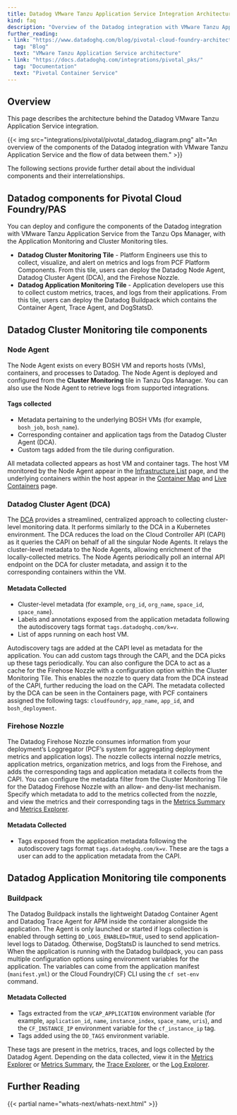 ```yaml
---
title: Datadog VMware Tanzu Application Service Integration Architecture
kind: faq
description: "Overview of the Datadog integration with VMware Tanzu Application Service"
further_reading:
- link: "https://www.datadoghq.com/blog/pivotal-cloud-foundry-architecture/"
  tag: "Blog"
  text: "VMware Tanzu Application Service architecture"
- link: "https://docs.datadoghq.com/integrations/pivotal_pks/"
  tag: "Documentation"
  text: "Pivotal Container Service"
---
```


## Overview

This page describes the architecture behind the Datadog VMware Tanzu Application Service integration.

{{< img src="integrations/pivotal/pivotal_datadog_diagram.png" alt="An overview of the components of the Datadog integration with VMware Tanzu Application Service and the flow of data between them."  >}}

The following sections provide further detail about the individual components and their interrelationships.

## Datadog components for Pivotal Cloud Foundry/PAS

You can deploy and configure the components of the Datadog integration with VMware Tanzu Application Service from the Tanzu Ops Manager, with the Application Monitoring and Cluster Monitoring tiles.
- **Datadog Cluster Monitoring Tile** - Platform Engineers use this to collect, visualize, and alert on metrics and logs from PCF Platform Components. From this tile, users can deploy the Datadog Node Agent, Datadog Cluster Agent (DCA), and the Firehose Nozzle.
- **Datadog Application Monitoring Tile** - Application developers use this to collect custom metrics, traces, and logs from their applications. From this tile, users can deploy the Datadog Buildpack which contains the Container Agent, Trace Agent, and DogStatsD.

## Datadog Cluster Monitoring tile components

### Node Agent

The Node Agent exists on every BOSH VM and reports hosts (VMs), containers, and processes to Datadog. The Node Agent is deployed and configured from the **Cluster Monitoring** tile in Tanzu Ops Manager. You can also use the Node Agent to retrieve logs from supported integrations.

#### Tags collected

   - Metadata pertaining to the underlying BOSH VMs (for example, `bosh_job`, `bosh_name`).
   - Corresponding container and application tags from the Datadog Cluster Agent (DCA).
   - Custom tags added from the tile during configuration.

All metadata collected appears as host VM and container tags. The host VM monitored by the Node Agent appear in the [Infrastructure List][1] page, and the underlying containers within the host appear in the [Container Map][2] and [Live Containers][3] page.

### Datadog Cluster Agent (DCA)

The [DCA][4] provides a streamlined, centralized approach to collecting cluster-level monitoring data. It performs similarly to the DCA in a Kubernetes environment. The DCA reduces the load on the Cloud Controller API (CAPI) as it queries the CAPI on behalf of all the singular Node Agents. It relays the cluster-level metadata to the Node Agents, allowing enrichment of the locally-collected metrics. The Node Agents periodically poll an internal API endpoint on the DCA for cluster metadata, and assign it to the corresponding containers within the VM.

#### Metadata Collected

   - Cluster-level metadata (for example, `org_id`, `org_name`, `space_id`, `space_name`).
   - Labels and annotations exposed from the application metadata following the autodiscovery tags format `tags.datadoghq.com/k=v`.
   - List of apps running on each host VM.

Autodiscovery tags are added at the CAPI level as metadata for the application. You can add custom tags through the CAPI, and the DCA picks up these tags periodically. You can also configure the DCA to act as a cache for the Firehose Nozzle with a configuration option within the Cluster Monitoring Tile. This enables the nozzle to query data from the DCA instead of the CAPI, further reducing the load on the CAPI. The metadata collected by the DCA can be seen in the Containers page, with PCF containers assigned the following tags: `cloudfoundry`, `app_name`, `app_id`, and `bosh_deployment`.

### Firehose Nozzle

The Datadog Firehose Nozzle consumes information from your deployment’s Loggregator (PCF’s system for aggregating deployment metrics and application logs). The nozzle collects internal nozzle metrics, application metrics, organization metrics, and logs from the Firehose, and adds the corresponding tags and application metadata it collects from the CAPI. You can configure the metadata filter from the Cluster Monitoring Tile for the Datadog Firehose Nozzle with an allow- and deny-list mechanism. Specify which metadata to add to the metrics collected from the nozzle, and view the metrics and their corresponding tags in the [Metrics Summary][5] and [Metrics Explorer][6].

#### Metadata Collected

   - Tags exposed from the application metadata following the autodiscovery tags format `tags.datadoghq.com/k=v`. These are the tags a user can add to the application metadata from the CAPI.

## Datadog Application Monitoring tile components

### Buildpack

The Datadog Buildpack installs the lightweight Datadog Container Agent and Datadog Trace Agent for APM inside the container alongside the application. The Agent is only launched or started if logs collection is enabled through setting `DD_LOGS_ENABLED=TRUE`, used to send application-level logs to Datadog. Otherwise, DogStatsD is launched to send metrics. When the application is running with the Datadog buildpack, you can pass multiple configuration options using environment variables for the application. The variables can come from the application manifest (`manifest.yml`) or the Cloud Foundry(CF) CLI using the `cf set-env` command.

#### Metadata Collected

   - Tags extracted from the `VCAP_APPLICATION` environment variable (for example, `application_id`, `name`, `instance_index`, `space_name`, `uris`), and the `CF_INSTANCE_IP` environment variable for the `cf_instance_ip` tag.
   - Tags added using the `DD_TAGS` environment variable.

These tags are present in the metrics, traces, and logs collected by the Datadog Agent. Depending on the data collected, view it in the [Metrics Explorer][5] or [Metrics Summary][6], the [Trace Explorer][8], or the [Log Explorer][9].

## Further Reading

{{< partial name="whats-next/whats-next.html" >}}

[1]: /infrastructure/list/
[2]: /infrastructure/containermap/
[3]: /infrastructure/livecontainers/
[4]: /containers/cluster_agent/
[5]: /metrics/summary/
[6]: /metrics/explorer/
[7]: /containers/docker/
[8]: /tracing/trace_explorer/
[9]: /logs/explorer/
